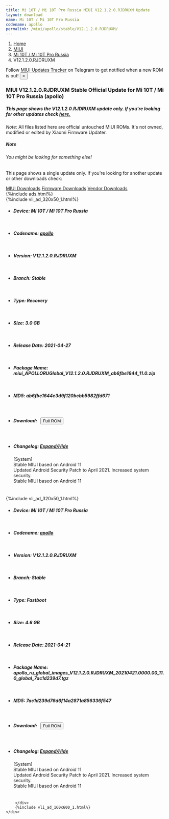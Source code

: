 ```yaml
---
title: Mi 10T / Mi 10T Pro Russia MIUI V12.1.2.0.RJDRUXM Update
layout: download
name: Mi 10T / Mi 10T Pro Russia
codename: apollo
permalink: /miui/apollo/stable/V12.1.2.0.RJDRUXM/
---
```

<nav aria-label="breadcrumb">
    <ol class="breadcrumb">
        <li class="breadcrumb-item"><a href="/">Home</a></li>
        <li class="breadcrumb-item"><a href="/miui/">MIUI</a></li>
        <li class="breadcrumb-item"><a href="/miui/apollo/">Mi 10T / Mi 10T Pro Russia</a></li>
        <li class="breadcrumb-item active" aria-current="page">V12.1.2.0.RJDRUXM</li>
    </ol>
</nav>
<div class="alert alert-primary alert-dismissible fade show" role="alert">
    Follow <a href="https://t.me/MIUIUpdatesTracker" class="alert-link">MIUI Updates Tracker</a> on Telegram to get
    notified when a new ROM is out!
    <button type="button" class="close" data-dismiss="alert" aria-label="Close">
        <span aria-hidden="true">&times;</span>
    </button>
</div>
<div class="col-12 mx-auto">
    <h3 class="title bg-light p-2 rounded">MIUI V12.1.2.0.RJDRUXM Stable Official Update for Mi 10T / Mi 10T Pro Russia (apollo)</h3>
    <h5>This page shows the V12.1.2.0.RJDRUXM update only. If you're looking for other updates check
        <a href="/miui/apollo/">here.</a></h5>
    <p><i>Note: </i>All files listed here are official untouched MIUI ROMs.
        It's not owned, modified or edited by Xiaomi Firmware Updater.</p>
    <div class="card">
        <div class="card-body">
            <h5 class="card-title">Note</h5>
            <h6 class="card-subtitle mb-2 text-muted">You might be looking for something else!</h6>
            <p class="card-text">This page shows a single update only.
                If you're looking for another update or other downloads check:</p>
            <a href="/miui/" class="card-link">MIUI Downloads</a>
            <a href="/firmware/" class="card-link">Firmware Downloads</a>
            <a href="/vendor/" class="card-link">Vendor Downloads</a>
        </div>
    </div>
    {%include ads.html%}
    <div class="row justify-content-center">
        <div class="col-10" id="downloads">
                    <div class="card card-body">
            {%include vli_ad_320x50_1.html%}
            <ul class="list-unstyled">
                <li style="padding-bottom: 10px;">
                    <h5><b>Device: </b>Mi 10T / Mi 10T Pro Russia</h5>
                </li>
                <li style="padding-bottom: 10px;">
                    <h5><b>Codename: </b> <a href="/miui/apollo/" target="_blank">apollo</a> </h5>
                </li>
                <li style="padding-bottom: 10px;">
                    <h5><b>Version: </b>V12.1.2.0.RJDRUXM</h5>
                </li>
                <li style="padding-bottom: 10px;">
                    <h5><b>Branch: </b>Stable</h5>
                </li>
                <li style="padding-bottom: 10px;">
                    <h5><b>Type: </b>Recovery</h5>
                </li>
                <li style="padding-bottom: 10px;">
                    <h5><b>Size: </b>3.0 GB</h5>
                </li>
                <li style="padding-bottom: 10px;">
                    <h5><b>Release Date: </b>2021-04-27</h5>
                </li>
                <li style="padding-bottom: 10px;">
                    <h5><b>Package Name: </b><span id="filename" class="text-dark">miui_APOLLORUGlobal_V12.1.2.0.RJDRUXM_ab6fbe1644_11.0.zip</span></h5>
                </li>
                <li style="padding-bottom: 10px;">
                    <h5><b>MD5: </b><span id="md5" class="text-muted">ab6fbe1644e3d9f120bcbb5982ffd671</span></h5>
                </li>
                <li style="padding-bottom: 10px;">
                    <h5><b>Download: </b><button type="button" id="download" class="btn btn-primary" style="margin: 7px;"
                            onclick="window.open('https://bigota.d.miui.com/V12.1.2.0.RJDRUXM/miui_APOLLORUGlobal_V12.1.2.0.RJDRUXM_ab6fbe1644_11.0.zip', '_blank');"><i class="fa fa-download"></i> Full ROM</button></h5>
                </li>
                <li style="padding-bottom: 10px;">
                    <h5><b>Changelog: </b><a href="#apollo_1_changelog" data-toggle="collapse" role="button"
                            aria-expanded="false" aria-controls="apollo_1_changelog"> <i class="fa fa-arrow-down"
                                aria-hidden="true"></i> Expand/Hide</a></h5>
                    <div class="collapse" id="apollo_1_changelog">
                        <p id="changelog_text">[System]<br>Stable MIUI based on Android 11<br>Updated Android Security Patch to April 2021. Increased system security.<br>Stable MIUI based on Android 11</p>
                    </div>
                </li>
            </ul>
        </div>
        <div class="card card-body">
            {%include vli_ad_320x50_1.html%}
            <ul class="list-unstyled">
                <li style="padding-bottom: 10px;">
                    <h5><b>Device: </b>Mi 10T / Mi 10T Pro Russia</h5>
                </li>
                <li style="padding-bottom: 10px;">
                    <h5><b>Codename: </b> <a href="/miui/apollo/" target="_blank">apollo</a> </h5>
                </li>
                <li style="padding-bottom: 10px;">
                    <h5><b>Version: </b>V12.1.2.0.RJDRUXM</h5>
                </li>
                <li style="padding-bottom: 10px;">
                    <h5><b>Branch: </b>Stable</h5>
                </li>
                <li style="padding-bottom: 10px;">
                    <h5><b>Type: </b>Fastboot</h5>
                </li>
                <li style="padding-bottom: 10px;">
                    <h5><b>Size: </b>4.6 GB</h5>
                </li>
                <li style="padding-bottom: 10px;">
                    <h5><b>Release Date: </b>2021-04-21</h5>
                </li>
                <li style="padding-bottom: 10px;">
                    <h5><b>Package Name: </b><span id="filename" class="text-dark">apollo_ru_global_images_V12.1.2.0.RJDRUXM_20210421.0000.00_11.0_global_7ac1d239d7.tgz</span></h5>
                </li>
                <li style="padding-bottom: 10px;">
                    <h5><b>MD5: </b><span id="md5" class="text-muted">7ac1d239d76d6f14a2871a856336f547</span></h5>
                </li>
                <li style="padding-bottom: 10px;">
                    <h5><b>Download: </b><button type="button" id="download" class="btn btn-primary" style="margin: 7px;"
                            onclick="window.open('https://bigota.d.miui.com/V12.1.2.0.RJDRUXM/apollo_ru_global_images_V12.1.2.0.RJDRUXM_20210421.0000.00_11.0_global_7ac1d239d7.tgz', '_blank');"><i class="fa fa-download"></i> Full ROM</button></h5>
                </li>
                <li style="padding-bottom: 10px;">
                    <h5><b>Changelog: </b><a href="#apollo_2_changelog" data-toggle="collapse" role="button"
                            aria-expanded="false" aria-controls="apollo_2_changelog"> <i class="fa fa-arrow-down"
                                aria-hidden="true"></i> Expand/Hide</a></h5>
                    <div class="collapse" id="apollo_2_changelog">
                        <p id="changelog_text">[System]<br>Stable MIUI based on Android 11<br>Updated Android Security Patch to April 2021. Increased system security.<br>Stable MIUI based on Android 11</p>
                    </div>
                </li>
            </ul>
        </div>

        </div>
        {%include vli_ad_160x600_1.html%}
    </div>
</div>
